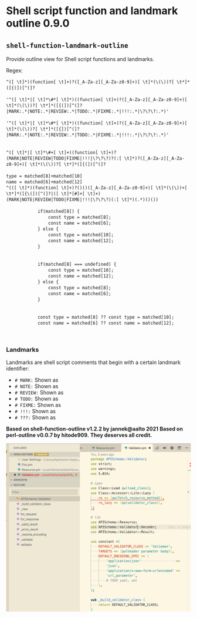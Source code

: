 # Shell script function and landmark outline 0.9.0

## `shell-function-landmark-outline`

Provide outline view for Shell script functions and landmarks.

Regex:
```
^([ \t]*)(function[ \t]+)?([_A-Za-z][_A-Za-z0-9]+)[ \t]*(\(\))?[ \t*]*([{(])[^(]?

'^([ \t]*|[ \t]*\#*[ \t]*)((function[ \t]+)?([_A-Za-z][_A-Za-z0-9]+)[ \t]*(\(\))?[ \t*]*([{(])[^(]?|MARK:.*|NOTE:.*|REVIEW:.*|TODO:.*|FIXME:.*|!!!:.*|\?\?\?:.*)'
 
'^([ \t]*|[ \t]*\#*[ \t]*)((function[ \t]+)?([_A-Za-z][_A-Za-z0-9]+)[ \t]*(\(\))?[ \t*]*([{])[^(]?|MARK:.*|NOTE:.*|REVIEW:.*|TODO:.*|FIXME:.*|!!!:.*|\?\?\?:.*)'


^([ \t]*|[ \t]*\#+[ \t]+)(function[ \t]+)?(MARK|NOTE|REVIEW|TODO|FIXME|!!!|\?\?\?)?(:[ \t]*)?([_A-Za-z][_A-Za-z0-9]+)[ \t]*(\(\))?[ \t*]*([{(])[^(]?

type = matched[8]+matched[10]
name = matched[6]+matched[12]
^(([ \t]*)(function[ \t]+)?()()([_A-Za-z][_A-Za-z0-9]+)[ \t]*(\(\))+[ \t*]*([{\(])[^(]?|([ \t]*[#]+[ \t]+)(MARK|NOTE|REVIEW|TODO|FIXME|!!!|\?\?\?)(:[ \t]*)(.*)()())

        	if(matched[8]) {
				const type = matched[8];
				const name = matched[6];
			} else {
				const type = matched[10];
				const name = matched[12];
			}

	
        	if(matched[8] === undefined) {
				const type = matched[10];
				const name = matched[12];
			} else {
				const type = matched[8];
				const name = matched[6];
			}


			const type = matched[8] ?? const type = matched[10];
			const name = matched[6] ?? const name = matched[12];



```

### Landmarks

Landmarks are shell script comments that begin with a certain landmark identifier:

- `# MARK:` Shown as
- `# NOTE:` Shown as
- `# REVIEW:` Shown as
- `# TODO:` Shown as
- `# FIXME:` Shown as
- `# !!!:` Shown as
- `# ???:` Shown as

**Based on shell-function-outline v1.2.2 by jannek@aalto 2021**
**Based on perl-outline v0.0.7 by hitode909.**
**They deserves all credit.**

![screenshot1](images/screenshot.png)